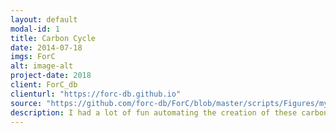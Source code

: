 ```yaml
---
layout: default
modal-id: 1
title: Carbon Cycle
date: 2014-07-18
imgs: ForC
alt: image-alt
project-date: 2018
client: ForC_db
clienturl: "https://forc-db.github.io"
source: "https://github.com/forc-db/ForC/blob/master/scripts/Figures/my.arrows.R"
description: I had a lot of fun automating the creation of these carbon cycle diagrams. They were originally drawn "by hand" in PowerPoint, only for tropical forest biomes (see the original version in <a href="https://onlinelibrary.wiley.com/doi/epdf/10.1111/gcb.13226">Anderson-Teixeira et al. (2016)</a> but it became necessary to come up with a more efficient way when we expanded the analysis to all forest biomes. The process involved writing my own function to draw power-point like arrows that would take their width base on the importance of the flux in the Carbon cycle. All of the data used for these plots are from the ForC database, led by Dr. Kristina Anderson-Teixeira. Kristina is also the talented artist that drew the background of the diagrams. Learn more about what she does in her lab <a href="https://sites.google.com/site/forestecoclimlab/home">here</a>.
---
```

